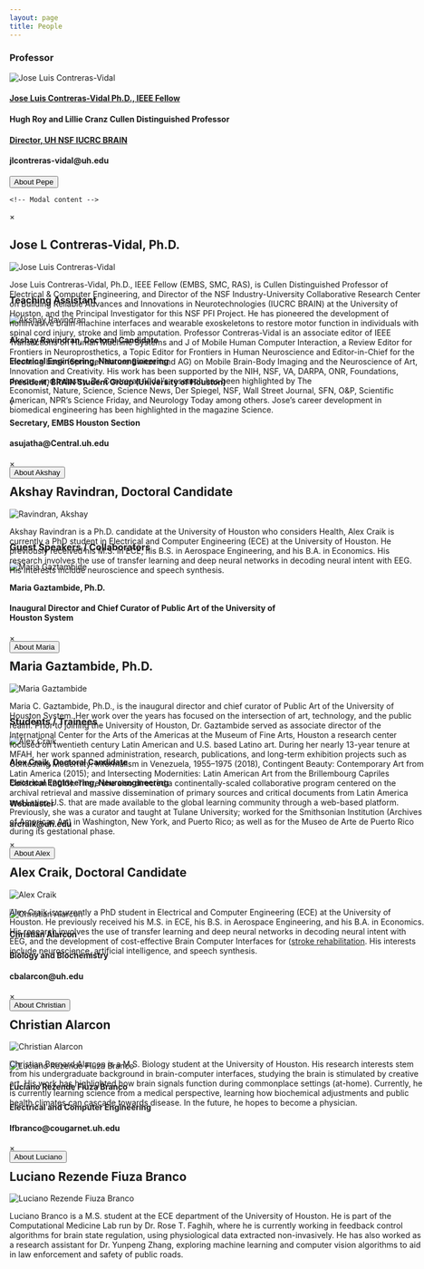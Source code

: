 ```yaml
---
layout: page
title: People
---
```

<html>
  <head>
    <style>
      div {
        overflow: auto;
      }
      p {
        position: absolute;
      }
   </style>
  </head>

 </html>
 
  
 
 
<h3>Professor</h3>


<div>
  <img class="peoplepic" src="/neurohumanities/photos/JContreras-Vidal.jpg" alt="Jose Luis Contreras-Vidal" />
  <h4><a href="http://www.ee.uh.edu/faculty/contreras-vidal" target="_blank"> Jose Luis Contreras-Vidal Ph.D., IEEE Fellow</a></h4>
  <h4>Hugh Roy and Lillie Cranz Cullen Distinguished Professor</h4>  
  <h4><a href="http://brain.egr.uh.edu/" target="_blank"> Director, UH NSF IUCRC BRAIN</a></h4>
  <h4>jlcontreras-vidal@uh.edu</h4>
  <!-- Trigger/Open The Modal -->
  <button class="modal-button" href="#pepe">About Pepe</button>

  <!-- The Modal -->
  <div id="pepe" class="modal">

    <!-- Modal content -->
   <div class="modal-content">
      <div class="modal-header">
        <span class="close">×</span>
        <h2>Jose L Contreras-Vidal, Ph.D.</h2>
      </div>
      <div class="modal-body">
          <img class="content peoplepic" src="/neurohumanities/photos/JContreras-Vidal.jpg" alt="Jose Luis Contreras-Vidal" />
        <div><p class="content">Jose Luis Contreras-Vidal, Ph.D., IEEE Fellow (EMBS, SMC, RAS), is Cullen Distinguished Professor of Electrical &amp; Computer Engineering, and Director of the NSF Industry-University Collaborative Research Center on Building Reliable Advances and Innovations in Neurotechnologies (IUCRC BRAIN) at the University of Houston, and the Principal Investigator for this NSF PFI Project. He has pioneered the development of noninvasive brain-machine interfaces and wearable exoskeletons to restore motor function in individuals with spinal cord injury, stroke and limb amputation. Professor Contreras-Vidal is an associate editor of IEEE Transactions on Human Machine Systems and J of Mobile Human Computer Interaction, a Review Editor for Frontiers in Neuroprosthetics, a Topic Editor for Frontiers in Human Neuroscience and Editor-in-Chief for the incoming book (Springer Nature Switzerland AG) on Mobile Brain-Body Imaging and the Neuroscience of Art, Innovation and Creativity. His work has been supported by the NIH, NSF, VA, DARPA, ONR, Foundations, donors, and industry. Dr. Contreras-Vidal’s research has been highlighted by The Economist, Nature, Science, Science News, Der Spiegel, NSF, Wall Street Journal, SFN, O&amp;P, Scientific American, NPR’s Science Friday, and Neurology Today among others. Jose’s career development in biomedical engineering has been highlighted in the magazine Science.</p></div>
       </div>
</div>
</div>
</div>
<br>




<h3>Teaching Assistant</h3>


<div>
<img class="peoplepic" src="/neurohumanities/photos/Akshay.jpg" alt="Akshay Ravindran" />
<h4>Akshay Ravindran, Doctoral Candidate</h4>
<h4>Electrical Engineering, Neuroengineering</h4>
<h4>President, BRAIN Student Group (University of Houston)</h4>v
<h4>Secretary, EMBS Houston Section</h4>
<h4>asujatha@Central.uh.edu</h4>

<button class="modal-button" href="#akshay">About Akshay</button>
<div id="akshay" class="modal">
<div class="modal-content">
   <div class="modal-header">
     <span class="close">×</span>
     <h2>Akshay Ravindran, Doctoral Candidate</h2>
   </div>
   <div class="modal-body">
       <img class="content peoplepic" src="/neurohumanities/photos/Akshay.jpg" alt="Ravindran, Akshay" />
     <div><p class="content">Akshay Ravindran is a Ph.D. candidate at the University of Houston who considers  Health, Alex Craik is currently a PhD student in Electrical and Computer Engineering (ECE) at the University of Houston. He previously received his M.S. in ECE, his B.S. in Aerospace Engineering, and his B.A. in Economics. His research involves the use of transfer learning and deep neural networks in decoding neural intent with EEG. His interests include neuroscience and speech synthesis.</p></div>
    </div>
 </div>
 </div>
</div>
<br>




<h3>Guest Speakers / Collaborators</h3>


<div>
<img class="peoplepic" src="/neurohumanities/photos/maria.jpg" alt="Maria Gaztambide" />
<h4>Maria Gaztambide, Ph.D.</h4>
<h4>Inaugural Director and Chief Curator of Public Art of the University of Houston System</h4>

<button class="modal-button" href="#mariaG">About Maria</button>
<div id="mariaG" class="modal">
<div class="modal-content">
   <div class="modal-header">
     <span class="close">×</span>
     <h2>Maria Gaztambide, Ph.D.</h2>
   </div>
   <div class="modal-body">
       <img class="content peoplepic" src="/neurohumanities/photos/maria.jpg" alt="Maria Gaztambide" />
     <div><p class="content">Maria C. Gaztambide, Ph.D., is the inaugural director and chief curator of Public Art of the University of Houston System. Her work over the years has focused on the intersection of art, technology, and the public realm. Prior to joining the University of Houston, Dr. Gaztambide served as associate director of the International Center for the Arts of the Americas at the Museum of Fine Arts, Houston  a research center focused on twentieth century Latin American and U.S. based Latino art. During her nearly 13-year tenure at MFAH, her work spanned administration, research, publications, and long-term exhibition projects such as Contesting Modernity: Informalism in Venezuela, 1955–1975 (2018), Contingent Beauty: Contemporary Art from Latin America (2015); and Intersecting Modernities: Latin American Art from the Brillembourg Capriles Collection (2013). There she also directed a continentally-scaled collaborative program centered on the archival retrieval and massive dissemination of primary sources and critical documents from Latin America and Latino U.S. that are made available to the global learning community through a web-based platform. Previously, she was a curator and taught at Tulane University; worked for the Smithsonian Institution (Archives of American Art) in Washington, New York, and Puerto Rico; as well as for the Museo de Arte de Puerto Rico during its gestational phase.</p></div>
    </div>
 </div>
 </div>
</div>
<br>




<h3>Students / Trainees</h3>


<div>
<img class="peoplepic" src="/neurohumanities/photos/ArCraik.jpg" alt="Alex Craik" />
<h4>Alex Craik, Doctoral Candidate</h4>
<h4>Electrical Engineering, Neuroengineering</h4>
<h4>Webmaster</h4>
<h4>arcraik@uh.edu</h4>

<button class="modal-button" href="#craik">About Alex</button>
<div id="craik" class="modal">
<div class="modal-content">
   <div class="modal-header">
     <span class="close">×</span>
     <h2>Alex Craik, Doctoral Candidate</h2>
   </div>
   <div class="modal-body">
       <img class="content peoplepic" src="/neurohumanities/photos/ArCraik.jpg" alt="Alex Craik" />
     <div><p class="content">Alex Craik is currently a PhD student in Electrical and Computer Engineering (ECE) at the University of Houston. He previously received his M.S. in ECE, his B.S. in Aerospace Engineering, and his B.A. in Economics. His research involves the use of transfer learning and deep neural networks in decoding neural intent with EEG, and the development of cost-effective Brain Computer Interfaces for (<a href="www.neuroexo.org">stroke rehabilitation</a>. His interests include neuroscience, artificial intelligence, and speech synthesis.</p></div>
    </div>
 </div>
 </div>
</div>
<br>



<div>
<img class="peoplepic" src="/neurohumanities/photos/alarcon.jpg" alt="Christian Alarcon" />
<h4>Christian Alarcon</h4>
<h4>Biology and Biochemistry</h4>
<h4>cbalarcon@uh.edu</h4>

<button class="modal-button" href="#alarcon">About Christian</button>
<div id="alarcon" class="modal">
<div class="modal-content">
   <div class="modal-header">
     <span class="close">×</span>
     <h2>Christian Alarcon</h2>
   </div>
   <div class="modal-body">
       <img class="content peoplepic" src="/neurohumanities/photos/alarcon.jpg" alt="Christian Alarcon" />
     <div><p class="content">Christian Bernard Alarcon is a M.S. Biology student at the University of Houston. His research interests stem from his undergraduate background in brain-computer interfaces, studying the brain is stimulated by creative art. His work has highlighted how brain signals function during commonplace settings (at-home). Currently, he is currently learning science from a medical perspective, learning how biochemical adjustments and public health climates can cascade towards disease. In the future, he hopes to become a physician.</p></div>
    </div>
 </div>
 </div>
</div>
<br>



<div>
<img class="peoplepic" src="/neurohumanities/photos/Luciano.jpg" alt="Luciano Rezende Fiuza Branco" />
<h4>Luciano Rezende Fiuza Branco</h4>
<h4>Electrical and Computer Engineering</h4>
<h4>lfbranco@cougarnet.uh.edu</h4>

<button class="modal-button" href="#Luciano">About Luciano</button>
<div id="Luciano" class="modal">
<div class="modal-content">
   <div class="modal-header">
     <span class="close">×</span>
     <h2>Luciano Rezende Fiuza Branco</h2>
   </div>
   <div class="modal-body">
       <img class="content peoplepic" src="/neurohumanities/photos/Luciano.jpg" alt="Luciano Rezende Fiuza Branco" />
     <div><p class="content">Luciano Branco is a M.S. student at the ECE department of the University of Houston. He is part of the Computational Medicine Lab run by Dr. Rose T. Faghih, where he is currently working in feedback control algorithms for brain state regulation, using physiological data extracted non-invasively. He has also worked as a research assistant for Dr. Yunpeng Zhang, exploring machine learning and computer vision algorithms to aid in law enforcement and safety of public roads.</p></div>
    </div>
 </div>
 </div>
</div>
<br>




<script src="/neurohumanities/javascript/modal.js"></script>
